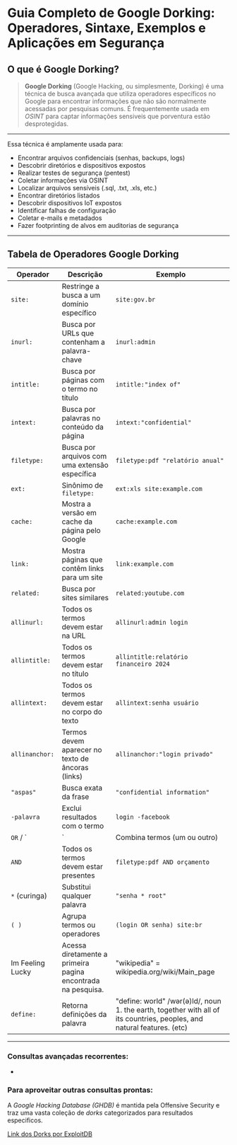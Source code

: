 # Guia Completo de Google Dorking: Operadores, Sintaxe, Exemplos e Aplicações em Segurança

## O que é Google Dorking?

> **Google Dorking** (Google Hacking, ou simplesmente, Dorking) é uma técnica de busca avançada que utiliza operadores específicos no Google para encontrar informações que não são normalmente acessadas por pesquisas comuns. É frequentemente usada em *OSINT* para captar informações sensiveis que porventura estão desprotegidas.
---

Essa técnica é amplamente usada para:
- Encontrar arquivos confidenciais (senhas, backups, logs)
- Descobrir diretórios e dispositivos expostos
- Realizar testes de segurança (pentest)
- Coletar informações via OSINT
- Localizar arquivos sensíveis (.sql, .txt, .xls, etc.)
- Encontrar diretórios listados
- Descobrir dispositivos IoT expostos
- Identificar falhas de configuração
- Coletar e-mails e metadados
- Fazer footprinting de alvos em auditorias de segurança

---

## Tabela de Operadores Google Dorking

| Operador           | Descrição                                                                 | Exemplo                                      |
|--------------------|---------------------------------------------------------------------------|----------------------------------------------|
| `site:`            | Restringe a busca a um domínio específico                                  | `site:gov.br`                                |
| `inurl:`           | Busca por URLs que contenham a palavra-chave                              | `inurl:admin`                                |
| `intitle:`         | Busca por páginas com o termo no título                                   | `intitle:"index of"`                         |
| `intext:`          | Busca por palavras no conteúdo da página                                  | `intext:"confidential"`                      |
| `filetype:`        | Busca por arquivos com uma extensão específica                            | `filetype:pdf "relatório anual"`             |
| `ext:`             | Sinônimo de `filetype:`                                                    | `ext:xls site:example.com`                   |
| `cache:`           | Mostra a versão em cache da página pelo Google                            | `cache:example.com`                          |
| `link:`            | Mostra páginas que contêm links para um site                              | `link:example.com`                           |
| `related:`         | Busca por sites similares                                                  | `related:youtube.com`                        |
| `allinurl:`        | Todos os termos devem estar na URL                                         | `allinurl:admin login`                       |
| `allintitle:`      | Todos os termos devem estar no título                                      | `allintitle:relatório financeiro 2024`       |
| `allintext:`       | Todos os termos devem estar no corpo do texto                              | `allintext:senha usuário`                    |
| `allinanchor:`     | Termos devem aparecer no texto de âncoras (links)                          | `allinanchor:"login privado"`                |
| `"aspas"`          | Busca exata da frase                                                       | `"confidential information"`                 |
| `-palavra`         | Exclui resultados com o termo                                              | `login -facebook`                            |
| `OR` / `|`         | Combina termos (um ou outro)                                               | `admin OR login` ou `admin | login`         |
| `AND`              | Todos os termos devem estar presentes                                      | `filetype:pdf AND orçamento`                 |
| `*` (curinga)      | Substitui qualquer palavra                                                 | `"senha * root"`                             |
| `( )`              | Agrupa termos ou operadores                                                | `(login OR senha) site:br`                   |
| Im Feeling Lucky   | Acessa diretamente a primeira pagina encontrada na pesquisa.               | "wikipedia" = wikipedia.org/wiki/Main_page   |
| `define:`          | Retorna definições da palavra                                              | "define: world" /wər(ə)ld/, noun 1. the earth, together with all of its countries, peoples, and natural features. (etc)|

---

### Consultas avançadas recorrentes:
* 

### Para aproveitar outras consultas prontas:
A *Google Hacking Database (GHDB)* é mantida pela Offensive Security e traz uma vasta coleção de *dorks* categorizados para resultados especificos.

[Link dos Dorks por ExploitDB](https://www.exploit-db.com/google-hacking-database)
